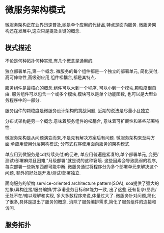 # 微服务架构模式

微服务架构正在业界迅速普及,她是单个应用的代替品,特点是面向服务.
微服务架构还在发展中,这次只是提及关键的概念.

## 模式描述

不论是何种拓扑何种实现,有几个概念是通用的.

独立部署单元,第一个概念.
微服务的每个组件都是一个独立的部署单元,
简化交付,高可伸缩性,高级别应用,组件松耦合,都是其特点.

服务组件是最核心的概念.组件可以大到一个程序,
可以小到一个模块,颗粒度很自由.
服务组件可以包含一个或多个模块,模块可以是单个功能函数,
也可以是大型业务程序中的一部分.

服务组件的颗粒度是微服务设计架构的挑战问题,
近期的说法是尽量小且独立.

分布式架构是另一个概念.意味着服务组件的松耦合,
意味着可扩展性和某些部署特性.

微服务架构是从问题演变而来,不是先有解决方案后有问题.
微服务架构来至两方面:单应用使用分层架构模式;
分布式程序使用面向服务的架构模式.

单应用到微服务是cd(持续交付)的促进,
单应用普遍是紧凑的,单个部署单元,
变更/测试/部署麻烦且困难,"月级部署"就是说的这种窘境.
这些因素会导致脆弱的程序,每次部署一些新东西都可能中断.
微服务通过将程序分为多个部署单元来解决这个问题,
额外的好处是开发/测试/部署独立.

面向服务的架构 service-oriented architecture pattern(SOA),
soa提供了强大的抽象/异构连接/服务编排/并承诺业务目标和it能力一致,
出了这些,还有复杂/昂贵/无处不在/难以理解和实现,
多大多数程序来说,体量过大了.
微服务针对问题,简化了很多,具体是提出了服务的概念,
消除了服务编排需求,简化了服务组件的连接和访问.

## 服务拓扑